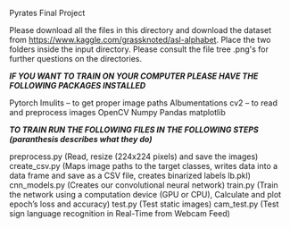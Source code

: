 Pyrates Final Project

Please download all the files in this directory and download the dataset from https://www.kaggle.com/grassknoted/asl-alphabet. Place the two folders inside the
input directory. Please consult the file tree .png's for further questions on the directories. 

___IF YOU WANT TO TRAIN ON YOUR COMPUTER PLEASE HAVE THE FOLLOWING PACKAGES INSTALLED___

Pytorch
Imulits – to get proper image paths
Albumentations 
cv2 – to read and preprocess images
OpenCV
Numpy
Pandas
matplotlib

___TO TRAIN RUN THE FOLLOWING FILES IN THE FOLLOWING STEPS (paranthesis describes what they do)___

preprocess.py (Read, resize (224x224 pixels) and save the images)
create_csv.py (Maps image paths to the target classes, writes data into a data frame and save as a CSV file, creates binarized labels lb.pkl)
cnn_models.py (Creates our convolutional neural network)
train.py (Train the network using a computation device (GPU or CPU), Calculate and plot epoch’s loss and accuracy)
test.py (Test static images)
cam_test.py (Test sign language recognition in Real-Time from Webcam Feed)
